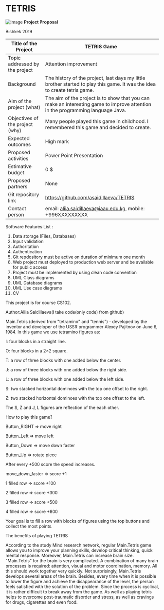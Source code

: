 # TETRIS


![image](https://user-images.githubusercontent.com/44166990/56513684-0dd1f580-6555-11e9-8ac0-6466ed3238c2.png)
**Project Proposal**






Bishkek 2019

Title of the Project | TETRIS Game
-- | --
Topic addressed by the project | Attention improvement
Background | The history of the project, last days my little brother started to play this game. It was the idea to create tetris game.
Aim of the project (what) | The aim of the project is to show that you can make an interesting game to improve attention in the programming language Java.
Objectives of the project (why) | Many people played this game in childhood. I remembered this game and decided to create.
Expected outcomes | High mark
Proposed activities | Power Point Presentation
Estimative budget | 0 $
Proposed partners | None
Git repository link |  https://github.com/asaidillaeva/TETRIS
Contact person | email: aliia.saidillaeva@iaau.edu.kg,  mobile: +996XXXXXXXXX
                              

Software Features List  :
1.	Data storage (Files, Databases)
2.	Input validation
3.	Authoritation
4.	Authentication
5.	Git repdository must be active on duration of minimum one month
6.	Web project must deployed to production web server and be available for public access
7.	Project must be implemented by using clean code convention
8.	UML Class diagrams
9.	UML Database diagrams
10.	UML Use case diagrams
11.	CV

This project is for course CS102.

Author:Aliia Saidillaeva(I take code(only code) from github)

Main.Tetris (derived from "tetramino" and "tennis") - developed by the inventor and 
developer of the USSR programmer Alexey Pajitnov on June 6, 1984. 
In this game we use tetramino figures as:
 
 I: four blocks in a straight line.
 
 O: four blocks in a 2×2 square. 
 
 T: a row of three blocks with one added below the center.
 
 J: a row of three blocks with one added below the right side. 
 
 L: a row of three blocks with one added below the left side.
 
 S: two stacked horizontal dominoes with the top one offset to the right. 
 
 Z: two stacked horizontal dominoes with the top one offset to the left.

The S, Z and J, L figures are reflection of the each other.


How to play this game?

Button_RIGHT => move right

Button_Left => move left

Button_Down => move down faster

Button_Up => rotate piece

After every +500 score the speed increases.

move_down_faster => score +1

1 filled row => score +100

2 filled row => score +300

3 filled row => score +500

4 filled row => score +800

Your goal is to fill a row with blocks of figures using the top buttons and collect the most points.


The benefits of playing TETRIS

According to the study Mind research network, regular Main.Tetris game allows you to 
improve your planning skills, develop critical thinking, quick mental response. 
Moreover, Main.Tetris can increase brain size. "Main.Tetris" for the brain is very complicated. 
A combination of many brain processes is required: attention, visual and motor coordination,
memory. All this should work together very quickly. Not surprisingly, Main.Tetris develops 
several areas of the brain. Besides, every time when it is possible to lower the figure and 
achieve the disappearance of the level, the person feels satisfied with the solution of the 
problem. Since the process is cyclical, it is rather difficult to break away from the game. 
Аs well as playing tetris helps to overcome post-traumatic disorder and stress, as well as 
cravings for drugs, cigarettes and even food. 



